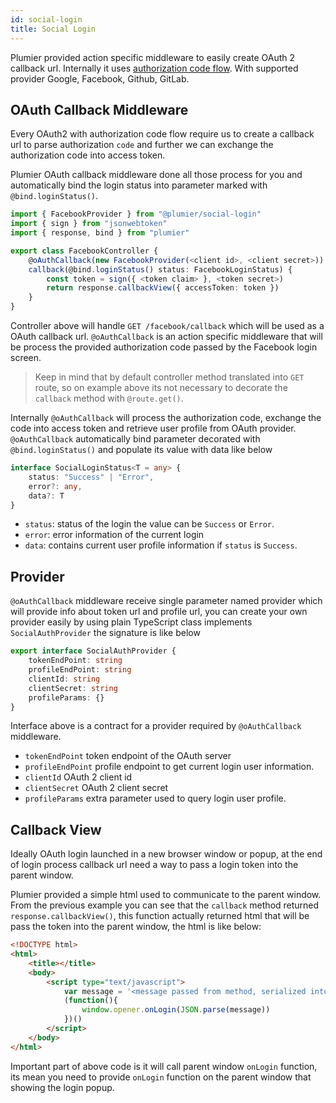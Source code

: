 ```yaml
---
id: social-login
title: Social Login
---
```


Plumier provided action specific middleware to easily create OAuth 2 callback url. Internally it uses [authorization code flow](https://developer.okta.com/blog/2018/04/10/oauth-authorization-code-grant-type). With supported provider Google, Facebook, Github, GitLab.

## OAuth Callback Middleware 
Every OAuth2 with authorization code flow require us to create a callback url to parse authorization `code` and further  we can exchange the authorization code into access token. 

Plumier OAuth callback middleware done all those process for you and automatically bind the login status into parameter marked with `@bind.loginStatus()`. 

```typescript 
import { FacebookProvider } from "@plumier/social-login"
import { sign } from "jsonwebtoken"
import { response, bind } from "plumier"

export class FacebookController {
    @oAuthCallback(new FacebookProvider(<client id>, <client secret>))
    callback(@bind.loginStatus() status: FacebookLoginStatus) {
        const token = sign({ <token claim> }, <token secret>)
        return response.callbackView({ accessToken: token })
    }
} 
```

Controller above will handle `GET /facebook/callback` which will be used as a OAuth callback url. `@oAuthCallback` is an action specific middleware that will be process the provided authorization code passed by the Facebook login screen. 

> Keep in mind that by default controller method translated into `GET` route, so on example above its not necessary to decorate the `callback` method with  `@route.get()`.

Internally `@oAuthCallback` will process the authorization code, exchange the code into access token and retrieve user profile from OAuth provider. `@oAuthCallback` automatically bind parameter decorated with `@bind.loginStatus()` and populate its value with data like below


```typescript
interface SocialLoginStatus<T = any> {
    status: "Success" | "Error",
    error?: any,
    data?: T
}
```

* `status`: status of the login the value can be `Success` or `Error`.
* `error`: error information of the current login
* `data`: contains current user profile information if `status` is `Success`.

## Provider
`@oAuthCallback` middleware receive single parameter named provider which will provide info about token url and profile url, you can create your own provider easily by using plain TypeScript class implements `SocialAuthProvider` the signature is like below

```typescript
export interface SocialAuthProvider {
    tokenEndPoint: string
    profileEndPoint: string
    clientId: string
    clientSecret: string
    profileParams: {}
}
```

Interface above is a contract for a provider required by `@oAuthCallback` middleware.

* `tokenEndPoint` token endpoint of the OAuth server 
* `profileEndPoint` profile endpoint to get current login user information.
* `clientId` OAuth 2 client id
* `clientSecret` OAuth 2 client secret 
* `profileParams` extra parameter used to query login user profile.


## Callback View 
Ideally OAuth login launched in a new browser window or popup, at the end of login process callback url need a way to pass a login token into the parent window. 

Plumier provided a simple html used to communicate to the parent window. From the previous example you can see that the `callback` method returned `response.callbackView()`, this function actually returned html that will be pass the token into the parent window, the html is like below:

```html
<!DOCTYPE html>
<html>
    <title></title>
    <body>
        <script type="text/javascript">
            var message = '<message passed from method, serialized into json>';
            (function(){
                window.opener.onLogin(JSON.parse(message))
            })()
        </script>
    </body>
</html>
```

Important part of above code is it will call parent window `onLogin` function, its mean you need to provide `onLogin` function on the parent window that showing the login popup.
